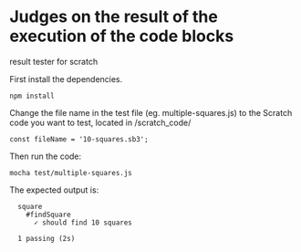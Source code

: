 # Judges on the result of the execution of the code blocks
result tester for scratch

First install the dependencies. 

```code
npm install 
```

Change the file name in the test file (eg. multiple-squares.js) to the Scratch code you want to test, located in /scratch_code/
```code
const fileName = '10-squares.sb3';
```

Then run the code:
```code
mocha test/multiple-squares.js
```

The expected output is:

```code
  square
    #findSquare
      ✓ should find 10 squares

  1 passing (2s)
```
